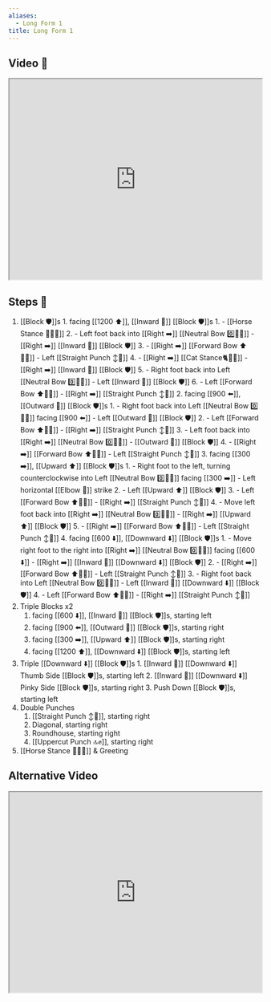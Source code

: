 ```yaml
---
aliases:
  - Long Form 1
title: Long Form 1
---
```


## Video 🎥

<iframe src="https://www.youtube.com/embed/Kfz8FRR9-IE" width="100%" height="400"></iframe>

## Steps 👣

1. [[Block 🛡️]]s
	   1. facing [[1200 ⬆️]], [[Inward 🔽]] [[Block 🛡️]]s 
		   1. - [[Horse Stance 🏇🧍‍♂️]] 
		   2. - Left foot back into [[Right ➡️]] [[Neutral Bow 0️⃣🧍‍♂️]] 
		       - [[Right ➡️]] [[Inward 🔽]] [[Block 🛡️]] 
		   3. - [[Right ➡️]] [[Forward Bow ⬆️🧍‍♂️]] 
		       - Left [[Straight Punch ↕️👊]] 
		   4. - [[Right ➡️]] [[Cat Stance🐈🧍‍♂️]] 
		       - [[Right ➡️]] [[Inward 🔽]] [[Block 🛡️]] 
		   5. - Right foot back into Left [[Neutral Bow 0️⃣🧍‍♂️]] 
		       - Left [[Inward 🔽]] [[Block 🛡️]] 
		   6. - Left [[Forward Bow ⬆️🧍‍♂️]] 
		       - [[Right ➡️]] [[Straight Punch ↕️👊]]
	   2. facing [[900 ⬅️]], [[Outward 🔼]] [[Block 🛡️]]s 
		   1. - Right foot back into Left [[Neutral Bow 0️⃣🧍‍♂️]] facing [[900 ⬅️]] 
		       - Left [[Outward 🔼]] [[Block 🛡️]] 
		   2. - Left [[Forward Bow ⬆️🧍‍♂️]] 
		       - [[Right ➡️]] [[Straight Punch ↕️👊]] 
		   3. - Left foot back into [[Right ➡️]] [[Neutral Bow 0️⃣🧍‍♂️]] 
			   - [[Outward 🔼]] [[Block 🛡️]] 
		   4. - [[Right ➡️]] [[Forward Bow ⬆️🧍‍♂️]] 
			   - Left [[Straight Punch ↕️👊]]
	   3. facing [[300 ➡️]], [[Upward ⬆️]] [[Block 🛡️]]s 
		   1. - Right foot to the left, turning counterclockwise into Left [[Neutral Bow 0️⃣🧍‍♂️]] facing [[300 ➡️]] 
			   - Left horizontal [[Elbow 💪]] strike 
		   2. - Left [[Upward ⬆️]] [[Block 🛡️]] 
		   3. - Left [[Forward Bow ⬆️🧍‍♂️]] 
			   - [[Right ➡️]] [[Straight Punch ↕️👊]] 
		   4. - Move left foot back into [[Right ➡️]] [[Neutral Bow 0️⃣🧍‍♂️]] 
			   - [[Right ➡️]] [[Upward ⬆️]] [[Block 🛡️]] 
		   5. - [[Right ➡️]] [[Forward Bow ⬆️🧍‍♂️]] 
			   - Left [[Straight Punch ↕️👊]]
	   4. facing [[600 ⬇️]], [[Downward ⬇️]] [[Block 🛡️]]s 
		   1. - Move right foot to the right into [[Right ➡️]] [[Neutral Bow 0️⃣🧍‍♂️]] facing [[600 ⬇️]] 
			   - [[Right ➡️]] [[Inward 🔽]] [[Downward ⬇️]] [[Block 🛡️]] 
		   2. - [[Right ➡️]] [[Forward Bow ⬆️🧍‍♂️]] 
			   - Left [[Straight Punch ↕️👊]] 
		   3. - Right foot back into Left [[Neutral Bow 0️⃣🧍‍♂️]] 
			   - Left [[Inward 🔽]] [[Downward ⬇️]] [[Block 🛡️]] 
		   4. - Left [[Forward Bow ⬆️🧍‍♂️]] 
			   - [[Right ➡️]] [[Straight Punch ↕️👊]]
2. Triple Blocks x2
	1. facing [[600 ⬇️]], [[Inward 🔽]] [[Block 🛡️]]s, starting left
	2. facing [[900 ⬅️]], [[Outward 🔼]] [[Block 🛡️]]s, starting right
	3. facing [[300 ➡️]], [[Upward ⬆️]] [[Block 🛡️]]s, starting right
	4. facing [[1200 ⬆️]], [[Downward ⬇️]] [[Block 🛡️]]s, starting left
3. Triple [[Downward ⬇️]] [[Block 🛡️]]s
	   1. [[Inward 🔽]] [[Downward ⬇️]] Thumb Side [[Block 🛡️]]s, starting left
	   2. [[Inward 🔽]] [[Downward ⬇️]] Pinky Side [[Block 🛡️]]s, starting right
	   3. Push Down [[Block 🛡️]]s, starting left
4. Double Punches
	1. [[Straight Punch ↕️👊]], starting right
	2. Diagonal, starting right
	3. Roundhouse, starting right
	4. [[Uppercut Punch 🔝✊]], starting right
5. [[Horse Stance 🏇🧍‍♂️]] & Greeting

## Alternative Video

<iframe src="https://www.youtube.com/embed/ZtmvWpdK84E" width="100%" height="400"></iframe>
